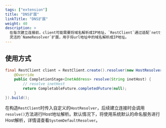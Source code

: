 ```yaml
---
tags: ["extension"]
title: "DNS扩展"
linkTitle: "DNS扩展"
weight: 40
description: >
  在每次建立连接前，client可能需要将域名解析成IP地址，`RestClient`通过适配`netty`原生的`AddressResolverGroup`提供了一种更加简单、
  灵活的`NameResolver`扩展，用于将url地址中的域名解析成IP地址。
---
```

## 使用方式
```java
final RestClient client = RestClient.create().resolver(new HostResolver() {
    @Override
    public CompletionStage<InetAddress> resolve(String inetHost) {
        // resolve inetHost
        return CompletableFuture.completedFuture(null);
    }
}).build();
```
在构造`RestClient`时传入自定义的`HostResolver`，后续建立连接时会调用`resolve()`方法进行Host地址解析。默认情况下，将使用系统默认的命名服务进行Host解析，详情请查看`SystemDefaultResolver`。